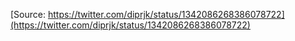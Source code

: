 [Source: https://twitter.com/diprjk/status/1342086268386078722](https://twitter.com/diprjk/status/1342086268386078722)